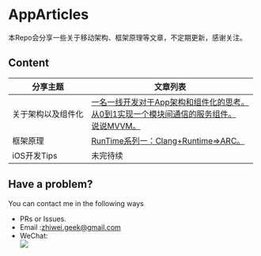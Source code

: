 # AppArticles
本Repo会分享一些关于移动架构、框架原理等文章，不定期更新，感谢关注。

## Content

| 分享主题 | 文章列表 |
| ----- | --------- |
关于架构以及组件化 | [一名一线开发对于App架构和组件化的思考。](https://github.com/Lobster-King/AppArticles/blob/master/Architecture/%E4%B8%80%E5%90%8D%E4%B8%80%E7%BA%BF%E5%BC%80%E5%8F%91%E5%AF%B9%E4%BA%8EApp%E6%9E%B6%E6%9E%84%E5%92%8C%E7%BB%84%E4%BB%B6%E5%8C%96%E7%9A%84%E6%80%9D%E8%80%83.md)<br />[从0到1实现一个模块间通信的服务组件。](https://github.com/Lobster-King/AppArticles/blob/master/Architecture/%E4%BB%8E0%E5%88%B01%E5%AE%9E%E7%8E%B0%E4%B8%80%E4%B8%AA%E6%A8%A1%E5%9D%97%E9%97%B4%E9%80%9A%E4%BF%A1%E7%9A%84%E6%9C%8D%E5%8A%A1%E7%BB%84%E4%BB%B6.md)<br />[说说MVVM。](https://github.com/Lobster-King/AppArticles/blob/master/Architecture/%E8%AF%B4%E8%AF%B4MVVM.md) |  
框架原理 | [RunTime系列一：Clang+Runtime=>ARC。](https://github.com/Lobster-King/AppArticles/blob/master/iOS%20OpenSource/Clang%2BRuntime%3D%3EARC.md) | 
iOS开发Tips | 未完待续 |

## Have a problem?

You can contact me in the following ways

* PRs or Issues.
* Email :[zhiwei.geek@gmail.com](mailto:zhiwei.geek@gmail.com)
* WeChat:  
![](https://raw.githubusercontent.com/Lobster-King/AppArticles/master/WeChat.png)
